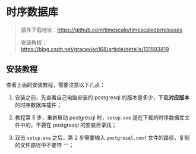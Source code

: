 # 时序数据库

>插件下载地址：https://github.com/timescale/timescaledb/releases
>
>安装教程：https://blog.csdn.net/gracexiao168/article/details/131593819



## 安装教程

查看上面的安装教程，需要注意以下几点：

1. 安装之前，先查看自己电脑安装的 postgresql 的版本是多少，下载**对应版本**的时序数据库插件；

2. 教程第 5 步，重新启动 postgresql 时，`setup.exe` 是在下载的时序数据库文件中的，不要在 postgresql 的安装目录找；

3. 双击 `setup.exe` 之后，第 2 步需要输入 `postgresql.conf` 文件的路径，复制的文件路径中不要带 `""`；




## 


























